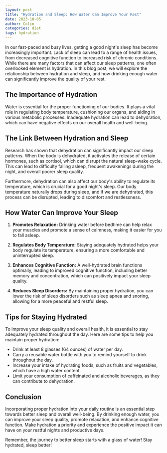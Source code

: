 ```yaml
---
layout: post
title: "Hydration and Sleep: How Water Can Improve Your Rest"
date: 2023-10-05
author: Colin
categories: diet
tags: hydration
---
```


In our fast-paced and busy lives, getting a good night's sleep has become increasingly important. Lack of sleep can lead to a range of health issues, from decreased cognitive function to increased risk of chronic conditions. While there are many factors that can affect our sleep patterns, one often overlooked element is hydration. In this blog post, we will explore the relationship between hydration and sleep, and how drinking enough water can significantly improve the quality of your rest.

## The Importance of Hydration

Water is essential for the proper functioning of our bodies. It plays a vital role in regulating body temperature, cushioning our organs, and aiding in various metabolic processes. Inadequate hydration can lead to dehydration, which can have negative effects on our overall health and well-being.

## The Link Between Hydration and Sleep

Research has shown that dehydration can significantly impact our sleep patterns. When the body is dehydrated, it activates the release of certain hormones, such as cortisol, which can disrupt the natural sleep-wake cycle. This can lead to difficulty falling asleep, frequent awakenings during the night, and overall poorer sleep quality.

Furthermore, dehydration can also affect our body's ability to regulate its temperature, which is crucial for a good night's sleep. Our body temperature naturally drops during sleep, and if we are dehydrated, this process can be disrupted, leading to discomfort and restlessness.

## How Water Can Improve Your Sleep

1. **Promotes Relaxation:** Drinking water before bedtime can help relax your muscles and promote a sense of calmness, making it easier for you to fall asleep.

2. **Regulates Body Temperature:** Staying adequately hydrated helps your body regulate its temperature, ensuring a more comfortable and uninterrupted sleep.

3. **Enhances Cognitive Function:** A well-hydrated brain functions optimally, leading to improved cognitive function, including better memory and concentration, which can positively impact your sleep quality.

4. **Reduces Sleep Disorders:** By maintaining proper hydration, you can lower the risk of sleep disorders such as sleep apnea and snoring, allowing for a more peaceful and restful sleep.

## Tips for Staying Hydrated

To improve your sleep quality and overall health, it is essential to stay adequately hydrated throughout the day. Here are some tips to help you maintain proper hydration:

- Drink at least 8 glasses (64 ounces) of water per day.
- Carry a reusable water bottle with you to remind yourself to drink throughout the day.
- Increase your intake of hydrating foods, such as fruits and vegetables, which have a high water content.
- Limit your consumption of caffeinated and alcoholic beverages, as they can contribute to dehydration.

## Conclusion

Incorporating proper hydration into your daily routine is an essential step towards better sleep and overall well-being. By drinking enough water, you can improve your sleep quality, promote relaxation, and enhance cognitive function. Make hydration a priority and experience the positive impact it can have on your restful nights and productive days.

Remember, the journey to better sleep starts with a glass of water! Stay hydrated, sleep better!
